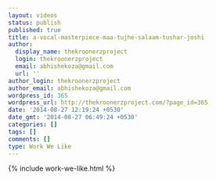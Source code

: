 ```yaml
---
layout: videos
status: publish
published: true
title: a-vocal-masterpiece-maa-tujhe-salaam-tushar-joshi
author:
  display_name: thekroonerzproject
  login: thekroonerzproject
  email: abhishekoza@gmail.com
  url: ''
author_login: thekroonerzproject
author_email: abhishekoza@gmail.com
wordpress_id: 365
wordpress_url: http://thekroonerzproject.com/?page_id=365
date: '2014-08-27 12:19:24 +0530'
date_gmt: '2014-08-27 06:49:24 +0530'
categories: []
tags: []
comments: []
type: Work We Like
---
```

{% include work-we-like.html %}
